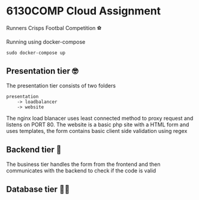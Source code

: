 # 6130COMP Cloud Assignment

Runners Crisps Footbal Competition ⚽️

Running using docker-compose
```docker
sudo docker-compose up
```

## Presentation tier 🤓

The presentation tier consists of two folders
```
presentation
    -> loadbalancer
    -> website
```

The nginx load blanacer uses least connected method to proxy request and listens on PORT 80. 
The  website is a basic php site with a HTML form and uses templates, the form contains basic client side validation using regex

## Backend tier 🥸

The business tier handles the form from the frontend and then communicates with the backend to check if the code is valid

## Database tier 🧑‍💻
